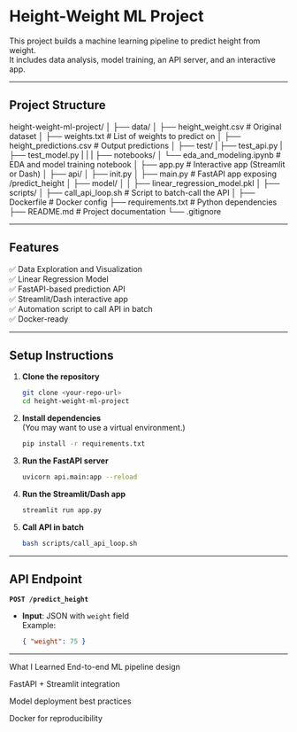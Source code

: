 # Height-Weight ML Project

This project builds a machine learning pipeline to predict height from weight.  
It includes data analysis, model training, an API server, and an interactive app.

---

## Project Structure

height-weight-ml-project/
│
├── data/
│ ├── height_weight.csv # Original dataset
│ ├── weights.txt # List of weights to predict on
│ ├── height_predictions.csv # Output predictions
│
├── test/
|   ├── test_api.py
|   ├── test_model.py
|
|
|
├── notebooks/
│ └── eda_and_modeling.ipynb # EDA and model training notebook
│
├── app.py # Interactive app (Streamlit or Dash)
│
├── api/
│ ├── init.py
│ ├── main.py # FastAPI app exposing /predict_height
│ ├── model/
│ │ ├── linear_regression_model.pkl
│
├── scripts/
│ ├── call_api_loop.sh # Script to batch-call the API
│
├── Dockerfile # Docker config
├── requirements.txt # Python dependencies
├── README.md # Project documentation
└── .gitignore

---

## Features

✅ Data Exploration and Visualization  
✅ Linear Regression Model  
✅ FastAPI-based prediction API  
✅ Streamlit/Dash interactive app  
✅ Automation script to call API in batch  
✅ Docker-ready  

---

## Setup Instructions

1. **Clone the repository**  

    ```bash
    git clone <your-repo-url>
    cd height-weight-ml-project
    ```

2. **Install dependencies**  
    (You may want to use a virtual environment.)  

    ```bash
    pip install -r requirements.txt
    ```

3. **Run the FastAPI server**

    ```bash
    uvicorn api.main:app --reload
    ```

4. **Run the Streamlit/Dash app**  

    ```bash
    streamlit run app.py
    ```

5. **Call API in batch**  

    ```bash
    bash scripts/call_api_loop.sh
    ```

---

## API Endpoint

**`POST /predict_height`**

- **Input**: JSON with `weight` field  
  Example:
  
  ```json
  { "weight": 75 }


---

What I Learned
End-to-end ML pipeline design

FastAPI + Streamlit integration

Model deployment best practices

Docker for reproducibility




